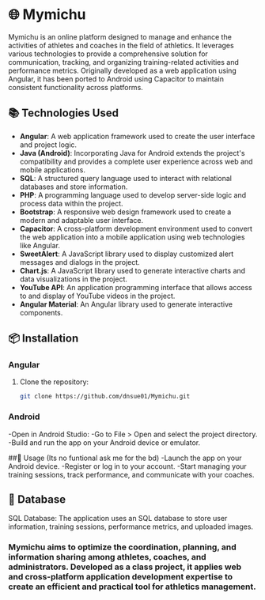# 🌐 Mymichu

Mymichu is an online platform designed to manage and enhance the activities of athletes and coaches in the field of athletics.
It leverages various technologies to provide a comprehensive solution for communication, tracking, and organizing training-related activities and performance metrics.
Originally developed as a web application using Angular, it has been ported to Android using Capacitor to maintain consistent functionality across platforms.

## 📚 Technologies Used

- **Angular**: A web application framework used to create the user interface and project logic.
- **Java (Android)**: Incorporating Java for Android extends the project's compatibility and provides a complete user experience across web and mobile applications.
- **SQL**: A structured query language used to interact with relational databases and store information.
- **PHP**: A programming language used to develop server-side logic and process data within the project.
- **Bootstrap**: A responsive web design framework used to create a modern and adaptable user interface.
- **Capacitor**: A cross-platform development environment used to convert the web application into a mobile application using web technologies like Angular.
- **SweetAlert**: A JavaScript library used to display customized alert messages and dialogs in the project.
- **Chart.js**: A JavaScript library used to generate interactive charts and data visualizations in the project.
- **YouTube API**: An application programming interface that allows access to and display of YouTube videos in the project.
- **Angular Material**: An Angular library used to generate interactive components.

## 📦 Installation

### Angular
1. Clone the repository:
   ```bash
   git clone https://github.com/dnsue01/Mymichu.git
   ```

### Android
-Open in Android Studio:
-Go to File > Open and select the project directory.
-Build and run the app on your Android device or emulator.

##🚀 Usage (Its no funtional ask me for the bd)
-Launch the app on your Android device.
-Register or log in to your account.
-Start managing your training sessions, track performance, and communicate with your coaches.

## 💾 Database
SQL Database: The application uses an SQL database to store user information, training sessions, performance metrics, and uploaded images.


### Mymichu aims to optimize the coordination, planning, and information sharing among athletes, coaches, and administrators. Developed as a class project, it applies web and cross-platform application development expertise to create an efficient and practical tool for athletics management.
